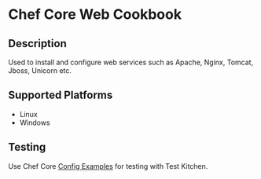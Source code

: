 # Chef Core Web Cookbook

## Description
Used to install and configure web services such as Apache, Nginx, Tomcat, Jboss, Unicorn etc.

## Supported Platforms
* Linux
* Windows

## Testing
Use Chef Core [Config Examples](https://github.com/chefcore/config_examples) for testing with Test Kitchen.
